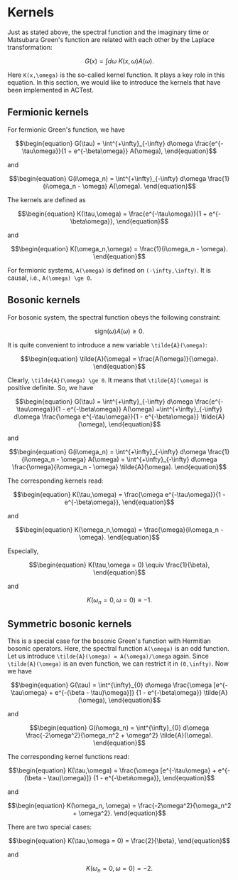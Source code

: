 # Kernels

Just as stated above, the spectral function and the imaginary time or Matsubara Green's function are related with each other by the Laplace transformation:
```math
\begin{equation}
G(x) = \int d\omega~K(x,\omega) A(\omega).
\end{equation}
```
Here ``K(x,\omega)`` is the so-called kernel function. It plays a key role in this equation. In this section, we would like to introduce the kernels that have been implemented in ACTest.

## Fermionic kernels

For fermionic Green's function, we have
```math
\begin{equation}
G(\tau) = \int^{+\infty}_{-\infty} d\omega
          \frac{e^{-\tau\omega}}{1 + e^{-\beta\omega}} A(\omega),
\end{equation}
```
and
```math
\begin{equation}
G(i\omega_n) = \int^{+\infty}_{-\infty} d\omega
               \frac{1}{i\omega_n - \omega} A(\omega).
\end{equation}
```
The kernels are defined as
```math
\begin{equation}
K(\tau,\omega) = \frac{e^{-\tau\omega}}{1 + e^{-\beta\omega}},
\end{equation}
```
and
```math
\begin{equation}
K(\omega_n,\omega) = \frac{1}{i\omega_n - \omega}.
\end{equation}
```
For fermionic systems, ``A(\omega)`` is defined on ``(-\infty,\infty)``. It is causal, i.e., ``A(\omega) \ge 0``.

## Bosonic kernels

For bosonic system, the spectral function obeys the following constraint:
```math
\begin{equation}
\text{sign}(\omega) A(\omega) \ge 0.
\end{equation}
```
It is quite convenient to introduce a new variable ``\tilde{A}(\omega)``:
```math
\begin{equation}
\tilde{A}(\omega) = \frac{A(\omega)}{\omega}.
\end{equation}
```
Clearly, ``\tilde{A}(\omega) \ge 0``. It means that ``\tilde{A}(\omega)`` is positive definite. So, we have
```math
\begin{equation}
G(\tau)
= \int^{+\infty}_{-\infty} d\omega
          \frac{e^{-\tau\omega}}{1 - e^{-\beta\omega}}
          A(\omega)
=\int^{+\infty}_{-\infty} d\omega
          \frac{\omega e^{-\tau\omega}}{1 - e^{-\beta\omega}}
          \tilde{A}(\omega),
\end{equation}
```
and
```math
\begin{equation}
G(i\omega_n) = \int^{+\infty}_{-\infty} d\omega
               \frac{1}{i\omega_n - \omega} A(\omega)
                 = \int^{+\infty}_{-\infty} d\omega
               \frac{\omega}{i\omega_n - \omega} \tilde{A}(\omega).
\end{equation}
```
The corresponding kernels read:
```math
\begin{equation}
K(\tau,\omega) = \frac{\omega e^{-\tau\omega}}{1 - e^{-\beta\omega}},
\end{equation}
```
and
```math
\begin{equation}
K(\omega_n,\omega) = \frac{\omega}{i\omega_n - \omega}.
\end{equation}
```
Especially,
```math
\begin{equation}
K(\tau,\omega = 0) \equiv \frac{1}{\beta},
\end{equation}
```
and
```math
\begin{equation}
K(\omega_n = 0,\omega = 0) \equiv -1.
\end{equation}
```

## Symmetric bosonic kernels

This is a special case for the bosonic Green's function with Hermitian bosonic operators. Here, the spectral function ``A(\omega)`` is an odd function. Let us introduce ``\tilde{A}(\omega) = A(\omega)/\omega`` again. Since ``\tilde{A}(\omega)`` is an even function, we can restrict it in ``(0,\infty)``. Now we have
```math
\begin{equation}
G(\tau)
= \int^{\infty}_{0} d\omega
              \frac{\omega [e^{-\tau\omega} + e^{-(\beta - \tau)\omega}]}
                   {1 - e^{-\beta\omega}}
              \tilde{A}(\omega),
\end{equation}
```
and
```math
\begin{equation}
G(i\omega_n) = \int^{\infty}_{0} d\omega
                   \frac{-2\omega^2}{\omega_n^2 + \omega^2} \tilde{A}(\omega).
\end{equation}
```
The corresponding kernel functions read:
```math
\begin{equation}
K(\tau,\omega) =
    \frac{\omega [e^{-\tau\omega} + e^{-(\beta - \tau)\omega}]}
    {1 - e^{-\beta\omega}},
\end{equation}
```
and
```math
\begin{equation}
K(\omega_n, \omega) = \frac{-2\omega^2}{\omega_n^2 + \omega^2}.
\end{equation}
```
There are two special cases:
```math
\begin{equation}
K(\tau,\omega = 0) = \frac{2}{\beta},
\end{equation}
```
and
```math
\begin{equation}
K(\omega_n = 0,\omega = 0) = -2.
\end{equation}
```

